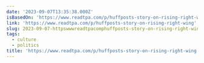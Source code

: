 ```yaml
---
date: '2023-09-07T13:35:38.000Z'
isBasedOn: 'https://www.readtpa.com/p/huffposts-story-on-rising-right-wing'
link: 'https://www.readtpa.com/p/huffposts-story-on-rising-right-wing'
slug: 2023-09-07-httpswwwreadtpacomphuffposts-story-on-rising-right-wing
tags:
  - culture
  - politics
title: 'https://www.readtpa.com/p/huffposts-story-on-rising-right-wing'
---
```


